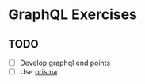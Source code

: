 # GraphQL Exercises

## TODO
- [ ] Develop graphql end points
- [ ] Use [prisma](https://github.com/prisma/prisma)
